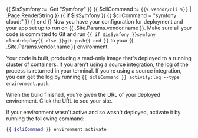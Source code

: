 <!-- shortcode start {{ .Name }} -->
{{ $isSymfony := .Get "Symfony" }}
{{ $cliCommand := `{{% vendor/cli %}}` | .Page.RenderString }}
{{ if $isSymfony }}
  {{ $cliCommand = "symfony cloud:" }}
{{ end }}
Now you have your configuration for deployment and your app set up to run on {{ .Site.Params.vendor.name }}.
Make sure all your code is committed to Git
and run `{{ if $isSymfony }}symfony cloud:deploy{{ else }}git push{{ end }}` to your {{ .Site.Params.vendor.name }} environment.

Your code is built, producing a read-only image that's deployed to a running cluster of containers.
If you aren't using a source integration, the log of the process is returned in your terminal.
If you're using a source integration, you can get the log by running `{{ $cliCommand }} activity:log --type environment.push`.

When the build finished, you're given the URL of your deployed environment.
Click the URL to see your site.

If your environment wasn't active and so wasn't deployed, activate it by running the following command:

```bash
{{ $cliCommand }} environment:activate
```
<!-- shortcode end {{ .Name }} -->

